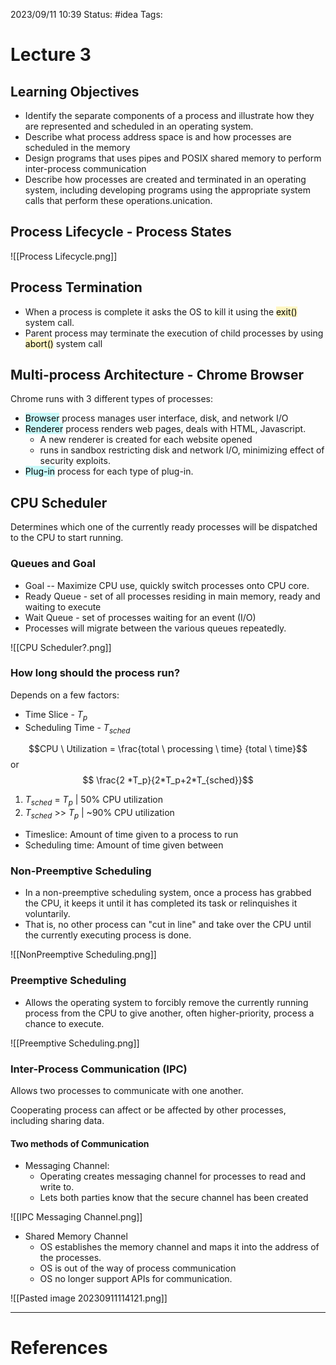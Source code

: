 2023/09/11 10:39
Status: #idea
Tags:

# Lecture 3


## Learning Objectives

- Identify the separate components of a process and illustrate how they are represented and scheduled in an operating system.
- Describe what process address space is and how processes are scheduled in the memory
- Design programs that uses pipes and POSIX shared memory to  perform inter-process communication
- Describe how processes are created and terminated in an operating system, including developing programs using the appropriate   system calls that perform these operations.unication.

## Process Lifecycle - Process States

![[Process Lifecycle.png]]

## Process Termination

- When a process is complete it asks the OS to kill it using the <mark style="background: #FFF3A3A6;">exit()</mark> system call.
- Parent process may terminate the execution of child processes by using <mark style="background: #FFF3A3A6;">abort()</mark> system call

## Multi-process Architecture - Chrome Browser

Chrome runs with 3 different types of processes:

- <mark style="background: #ABF7F7A6;">Browser</mark> process manages user interface, disk, and network I/O
- <mark style="background: #ABF7F7A6;">Renderer</mark> process renders web pages, deals with HTML, Javascript.
	- A new renderer is created for each website opened
	- runs in sandbox restricting disk and network I/O, minimizing effect of security exploits.
 - <mark style="background: #ABF7F7A6;">Plug-in</mark> process for each type of plug-in.

## CPU Scheduler

Determines which one of the currently ready processes will be dispatched to the CPU to start running.

### Queues and Goal

- Goal -- Maximize CPU use, quickly switch processes onto CPU core.
- Ready Queue - set of all processes residing in main memory, ready and waiting to execute
- Wait Queue - set of processes waiting for an event (I/O)
- Processes will migrate between the various queues repeatedly.

![[CPU Scheduler?.png]]

### How long should the process run?

Depends on a few factors:

- Time Slice - $T_p$
- Scheduling Time - $T_{sched}$

$$CPU \ Utilization = \frac{total \ processing \ time} {total \ time}$$
or
$$ \frac{2 *T_p}{2*T_p+2*T_{sched}}$$

1. $T_{sched}$ = $T_p$  | 50% CPU utilization
2. $T_{sched}$ >> $T_p$ | ~90% CPU utilization

- Timeslice: Amount of time given to a process to run
- Scheduling time: Amount of time given between

### Non-Preemptive Scheduling

- In a non-preemptive scheduling system, once a process has grabbed the CPU, it keeps it until it has completed its task or relinquishes it voluntarily. 
- That is, no other process can "cut in line" and take over the CPU until the currently executing process is done.

![[NonPreemptive Scheduling.png]]
### Preemptive Scheduling

- Allows the operating system to forcibly remove the currently running process from the CPU to give another, often higher-priority, process a chance to execute.

![[Preemptive Scheduling.png]]

### Inter-Process Communication (IPC)

Allows two processes to communicate with one another.

Cooperating process can affect or be affected by other processes, including sharing data.

#### Two methods of Communication

- Messaging Channel:
	- Operating creates messaging channel for processes to read and write to.
	- Lets both parties know that the secure channel has been created

![[IPC Messaging Channel.png]]

- Shared Memory Channel
	- OS establishes the memory channel and maps it into the address of the processes.
	- OS is out of the way of process communication
	- OS no longer support APIs for communication.

![[Pasted image 20230911114121.png]]



---
# References
